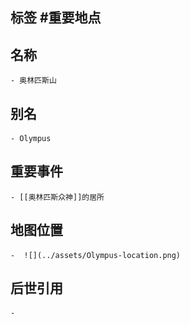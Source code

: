 ## 标签  #重要地点
## 名称
	- 奥林匹斯山
## 别名
	- Olympus
## 重要事件
	- [[奥林匹斯众神]]的居所
## 地图位置
	-  ![](../assets/Olympus-location.png)
## 后世引用
	-
